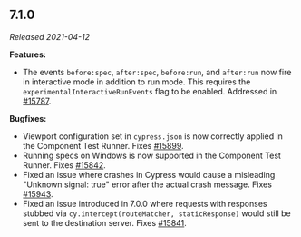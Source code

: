## 7.1.0

_Released 2021-04-12_

**Features:**

- The events `before:spec`, `after:spec`, `before:run`, and `after:run` now fire
  in interactive mode in addition to run mode. This requires the
  `experimentalInteractiveRunEvents` flag to be enabled. Addressed in
  [#15787](https://github.com/cypress-io/cypress/pull/15787).

**Bugfixes:**

- Viewport configuration set in `cypress.json` is now correctly applied in the
  Component Test Runner. Fixes
  [#15899](https://github.com/cypress-io/cypress/issues/15899).
- Running specs on Windows is now supported in the Component Test Runner. Fixes
  [#15842](https://github.com/cypress-io/cypress/issues/15842).
- Fixed an issue where crashes in Cypress would cause a misleading "Unknown
  signal: true" error after the actual crash message. Fixes
  [#15943](https://github.com/cypress-io/cypress/issues/15943).
- Fixed an issue introduced in 7.0.0 where requests with responses stubbed via
  `cy.intercept(routeMatcher, staticResponse)` would still be sent to the
  destination server. Fixes
  [#15841](https://github.com/cypress-io/cypress/issues/15841).
